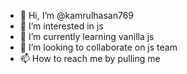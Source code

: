 - 👋 Hi, I’m @kamrulhasan769
- 👀 I’m interested in js
- 🌱 I’m currently learning vanilla js
- 💞️ I’m looking to collaborate on js team
- 📫 How to reach me by pulling me 

<!---
kamrulhasan769/kamrulhasan769 is a ✨ special ✨ repository because its `README responsibe design` (this file) appears on your GitHub profile.
You can click the Preview link to take a look at your changes.
--->
